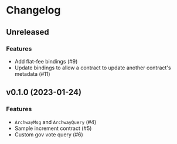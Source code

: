 # Changelog

## Unreleased

### Features

* Add flat-fee bindings (#9)
* Update bindings to allow a contract to update another contract's metadata (#11)

## v0.1.0 (2023-01-24)

### Features

* `ArchwayMsg` and `ArchwayQuery` (#4)
* Sample increment contract (#5)
* Custom gov vote query (#6)
